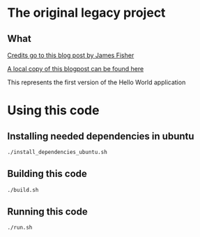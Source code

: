 # The original legacy project

## What


[Credits go to this blog post by James Fisher](https://jameshfisher.com/2018/03/10/linux-assembly-hello-world/)


[A local copy of this blogpost can be found here](doc/original_post.md)

This represents the first version of the Hello World application

# Using this code

## Installing needed dependencies in ubuntu

```bash
./install_dependencies_ubuntu.sh
```

## Building this code


```bash
./build.sh
```

## Running this code

```bash
./run.sh
```

